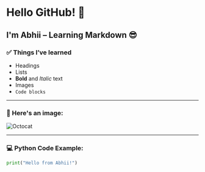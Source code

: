 # Hello GitHub! 👋

## I'm Abhii – Learning Markdown 😎

### ✅ Things I’ve learned
- Headings
- Lists
- **Bold** and _Italic_ text
- Images
- `Code blocks`

---

### 📸 Here's an image:
![Octocat](https://octodex.github.com/images/Professortocat_v2.png)

---

### 💻 Python Code Example:
```python
print("Hello from Abhii!")
